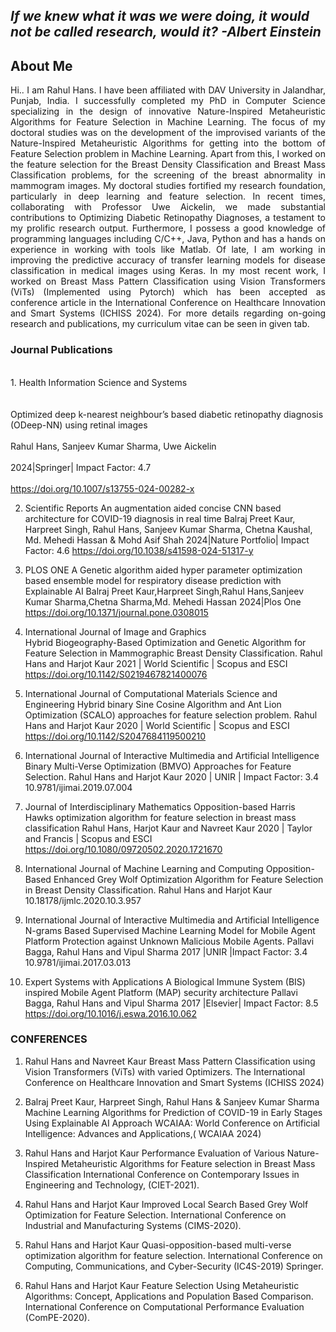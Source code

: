 
## _If we knew what it was we were doing, it would not be called research, would it?    -Albert Einstein_

  
## About Me
<div align="justify">
Hi.. I am Rahul Hans. I have been affiliated with DAV University in Jalandhar, Punjab, India. I successfully completed my PhD in Computer Science specializing in the design of innovative Nature-Inspired Metaheuristic Algorithms for Feature Selection in Machine Learning. The focus of my doctoral studies was on the development of the improvised variants of the Nature-Inspired Metaheuristic Algorithms for getting into the bottom of Feature Selection problem in Machine Learning. Apart from this, I worked on the feature selection for the Breast Density Classification and Breast Mass Classification problems, for the screening of the breast abnormality in mammogram images. My doctoral studies fortified my research foundation, particularly in deep learning and feature selection. In recent times, collaborating with Professor Uwe Aickelin, we made substantial contributions to Optimizing Diabetic Retinopathy Diagnoses, a testament to my prolific research output. Furthermore, I possess a good knowledge of programming languages including C/C++, Java, Python and has a hands on experience in working with tools like Matlab. Of late, I am working in improving the predictive accuracy of transfer learning models for disease classification in medical images using Keras. In my most recent work, I worked on Breast Mass Pattern Classification using Vision Transformers (ViTs) (Implemented using Pytorch) which has been accepted as conference article in the International Conference on Healthcare Innovation and Smart Systems (ICHISS 2024). For more details regarding on-going research and publications, my curriculum vitae can be seen in given tab. 
</div>


### Journal Publications

<br>1. Health Information Science and Systems</br>	
<br>Optimized deep k-nearest neighbour’s based diabetic retinopathy diagnosis (ODeep-NN) using retinal images</br>
<br>Rahul Hans, Sanjeev Kumar Sharma, Uwe Aickelin</br>
<br>2024|Springer| Impact Factor: 4.7</br>
<br>https://doi.org/10.1007/s13755-024-00282-x</br>

2.	Scientific Reports
An augmentation aided concise CNN based architecture for COVID-19 diagnosis in real time
Balraj Preet Kaur, Harpreet Singh, Rahul Hans, Sanjeev Kumar Sharma, Chetna Kaushal, Md. Mehedi Hassan & Mohd Asif Shah
2024|Nature Portfolio| Impact Factor: 4.6
https://doi.org/10.1038/s41598-024-51317-y

4.	PLOS ONE	A Genetic algorithm aided hyper parameter optimization based ensemble model for respiratory disease prediction with Explainable AI
Balraj Preet Kaur,Harpreet Singh,Rahul Hans,Sanjeev Kumar Sharma,Chetna Sharma,Md. Mehedi Hassan
2024|Plos One
https://doi.org/10.1371/journal.pone.0308015

5.	International Journal of Image and Graphics         
Hybrid Biogeography-Based Optimization and Genetic Algorithm for Feature Selection in Mammographic Breast Density Classification.
Rahul Hans and Harjot Kaur 
2021 | World Scientific | Scopus and ESCI
https://doi.org/10.1142/S0219467821400076

6.	International Journal of Computational Materials Science and Engineering
Hybrid binary Sine Cosine Algorithm and Ant Lion Optimization (SCALO) approaches for feature selection problem.
Rahul Hans and Harjot Kaur 
2020 | World Scientific | Scopus and ESCI
https://doi.org/10.1142/S2047684119500210


8. International Journal of Interactive Multimedia and Artificial Intelligence
Binary Multi-Verse Optimization (BMVO) Approaches for Feature Selection. 
Rahul Hans and Harjot Kaur 
2020 | UNIR | Impact Factor: 3.4
10.9781/ijimai.2019.07.004

9.	Journal of Interdisciplinary Mathematics
Opposition-based Harris Hawks optimization algorithm for feature selection in breast mass classification
Rahul Hans, Harjot Kaur and Navreet Kaur 
2020 | Taylor and Francis | Scopus and ESCI
https://doi.org/10.1080/09720502.2020.1721670


11.	International Journal of Machine Learning and Computing
Opposition-Based Enhanced Grey Wolf Optimization Algorithm for Feature Selection in Breast Density Classification.
Rahul Hans and Harjot Kaur
10.18178/ijmlc.2020.10.3.957


13.	International Journal of Interactive Multimedia and Artificial Intelligence
N-grams Based Supervised Machine Learning Model for Mobile Agent Platform Protection against Unknown Malicious Mobile Agents. 
Pallavi Bagga, Rahul Hans and Vipul Sharma
2017 |UNIR  |Impact Factor: 3.4
10.9781/ijimai.2017.03.013

15.	Expert Systems with Applications
A Biological Immune System (BIS) inspired Mobile Agent Platform (MAP) security architecture
Pallavi Bagga, Rahul Hans and Vipul Sharma
2017 |Elsevier| Impact Factor: 8.5
https://doi.org/10.1016/j.eswa.2016.10.062


### CONFERENCES

1.	Rahul Hans and Navreet Kaur
Breast Mass Pattern Classification using Vision Transformers (ViTs) with varied Optimizers.
The International Conference on Healthcare Innovation and Smart Systems (ICHISS 2024)

2.	Balraj Preet Kaur, Harpreet Singh, Rahul Hans & Sanjeev Kumar Sharma
Machine Learning Algorithms for Prediction of COVID-19 in Early Stages Using Explainable AI Approach
WCAIAA: World Conference on Artificial Intelligence: Advances and Applications,( WCAIAA 2024)

3.	Rahul Hans and Harjot Kaur
Performance Evaluation of Various Nature-Inspired Metaheuristic Algorithms for Feature  selection in Breast Mass Classification				   International Conference on Contemporary Issues in Engineering and Technology, (CIET-2021).

4.	Rahul Hans and Harjot Kaur
Improved Local Search Based Grey Wolf Optimization for Feature Selection. 
International Conference on Industrial and Manufacturing Systems (CIMS-2020).

5.	Rahul Hans and Harjot Kaur
Quasi-opposition-based multi-verse optimization algorithm for feature selection. 
International Conference on Computing, Communications, and Cyber-Security (IC4S-2019) Springer.

6.	Rahul Hans and Harjot Kaur
Feature Selection Using Metaheuristic Algorithms: Concept, Applications and Population Based Comparison.
International Conference on Computational Performance Evaluation (ComPE-2020).





















